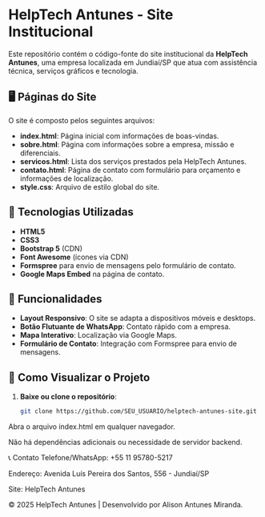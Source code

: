 # HelpTech Antunes - Site Institucional

Este repositório contém o código-fonte do site institucional da **HelpTech Antunes**, uma empresa localizada em Jundiaí/SP que atua com assistência técnica, serviços gráficos e tecnologia.

## 🖥️ Páginas do Site

O site é composto pelos seguintes arquivos:

- **index.html**: Página inicial com informações de boas-vindas.
- **sobre.html**: Página com informações sobre a empresa, missão e diferenciais.
- **servicos.html**: Lista dos serviços prestados pela HelpTech Antunes.
- **contato.html**: Página de contato com formulário para orçamento e informações de localização.
- **style.css**: Arquivo de estilo global do site.

## 🚀 Tecnologias Utilizadas

- **HTML5**
- **CSS3**
- **Bootstrap 5** (CDN)
- **Font Awesome** (ícones via CDN)
- **Formspree** para envio de mensagens pelo formulário de contato.
- **Google Maps Embed** na página de contato.

## 📱 Funcionalidades

- **Layout Responsivo**: O site se adapta a dispositivos móveis e desktops.
- **Botão Flutuante de WhatsApp**: Contato rápido com a empresa.
- **Mapa Interativo**: Localização via Google Maps.
- **Formulário de Contato**: Integração com Formspree para envio de mensagens.

## 🔧 Como Visualizar o Projeto

1. **Baixe ou clone o repositório**:
   ```bash
   git clone https://github.com/SEU_USUARIO/helptech-antunes-site.git
Abra o arquivo index.html em qualquer navegador.

Não há dependências adicionais ou necessidade de servidor backend.

📞 Contato
Telefone/WhatsApp: +55 11 95780-5217

Endereço: Avenida Luís Pereira dos Santos, 556 - Jundiaí/SP

Site: HelpTech Antunes

© 2025 HelpTech Antunes | Desenvolvido por Alison Antunes Miranda.